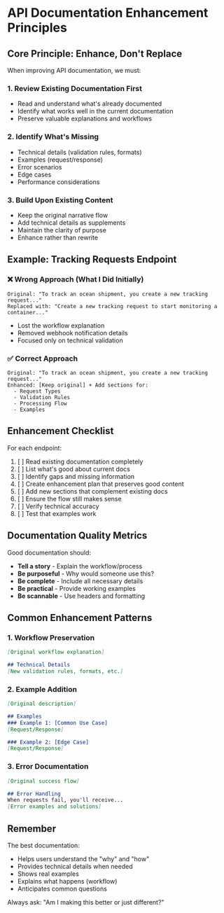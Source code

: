 # API Documentation Enhancement Principles

## Core Principle: Enhance, Don't Replace

When improving API documentation, we must:

### 1. **Review Existing Documentation First**
- Read and understand what's already documented
- Identify what works well in the current documentation
- Preserve valuable explanations and workflows

### 2. **Identify What's Missing**
- Technical details (validation rules, formats)
- Examples (request/response)
- Error scenarios
- Edge cases
- Performance considerations

### 3. **Build Upon Existing Content**
- Keep the original narrative flow
- Add technical details as supplements
- Maintain the clarity of purpose
- Enhance rather than rewrite

## Example: Tracking Requests Endpoint

### ❌ Wrong Approach (What I Did Initially)
```
Original: "To track an ocean shipment, you create a new tracking request..."
Replaced with: "Create a new tracking request to start monitoring a container..."
```
- Lost the workflow explanation
- Removed webhook notification details
- Focused only on technical validation

### ✅ Correct Approach
```
Original: "To track an ocean shipment, you create a new tracking request..."
Enhanced: [Keep original] + Add sections for:
  - Request Types
  - Validation Rules  
  - Processing Flow
  - Examples
```

## Enhancement Checklist

For each endpoint:

1. [ ] Read existing documentation completely
2. [ ] List what's good about current docs
3. [ ] Identify gaps and missing information
4. [ ] Create enhancement plan that preserves good content
5. [ ] Add new sections that complement existing docs
6. [ ] Ensure the flow still makes sense
7. [ ] Verify technical accuracy
8. [ ] Test that examples work

## Documentation Quality Metrics

Good documentation should:
- **Tell a story** - Explain the workflow/process
- **Be purposeful** - Why would someone use this?
- **Be complete** - Include all necessary details
- **Be practical** - Provide working examples
- **Be scannable** - Use headers and formatting

## Common Enhancement Patterns

### 1. Workflow Preservation
```markdown
[Original workflow explanation]

## Technical Details
[New validation rules, formats, etc.]
```

### 2. Example Addition
```markdown
[Original description]

## Examples
### Example 1: [Common Use Case]
[Request/Response]

### Example 2: [Edge Case]
[Request/Response]
```

### 3. Error Documentation
```markdown
[Original success flow]

## Error Handling
When requests fail, you'll receive...
[Error examples and solutions]
```

## Remember

The best documentation:
- Helps users understand the "why" and "how"
- Provides technical details when needed
- Shows real examples
- Explains what happens (workflow)
- Anticipates common questions

Always ask: "Am I making this better or just different?"